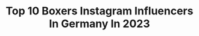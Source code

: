 ---
title: Top 10 Boxers Instagram Influencers In Germany In 2023
description: >-
  Find top boxers Instagram influencers in Germany in 2023. Most popular hashtags: #boxing #boxer #hundefotografie #boxingtraining.
platform: Instagram
hits: 105
text_top: Identify the best Instagram accounts on inBeat.
text_bottom: Our database holds 105 Instagram influencers like this in Germany for you to connect with.
profiles:
  - username: "remi.bojani"
    fullname: >-
      Rémi Bojani
    bio: >-
      Braunschweig 🎓 1. Bundesliga Boxer 🥊 Landesmeister 2012, 2013, 2018, 2019, 2020🥇 Privater Account: @remi_b96
    location: "Germany"
    followers: 5288
    engagement: 1474
    commentsToLikes: 0.066596
    id: ck8t5cjkd9nbl0j78dajthddr
    verified: false
    hashtags: "#boxe, #boxraw, #onewayforward, #box"
  - username: "denisradovan"
    fullname: >-
      Denis Radovan
    bio: >-
      Tough times do not last, tough people do. Professional Boxer Promoter: @teamsauerland Management: @o1ne.sport
    location: "Germany"
    followers: 3408
    engagement: 1310
    commentsToLikes: 0.067115
    id: ck6u7bz4bkmv90j71rryirfju
    verified: true
    hashtags: "#boxingheads, #boxingfitness, #boxen, #boxing"
  - username: "ninas_wohnwelt"
    fullname: >-
      Nina 🌸
    bio: >-
      Ganz viel #diy #interior und #deko Und in den Storys täglich Daily Life mit #boxer Peppa ❤️ ▫️▫️▫️ 📩 ninas_wohnwelt@gmx.de
    location: "Germany"
    followers: 28187
    engagement: 605
    commentsToLikes: 0.213700
    id: ck6u5d62i8y990j71ex650t1n
    verified: false
    hashtags: "#diyhomedecor, #interiordiy, #thornior, #diytutorial"
  - username: "boxer.georgi.24.06"
    fullname: >-
      Georgi
    bio: >-
      Weiße Boxer Hündin 🐾 3 Jahre Hamburg - Germany DON’T FOLLOW TO UNFOLLOW #boxerdog #weisserboxer #whiteboxer #deutscherboxer
    location: "Germany"
    followers: 8788
    engagement: 1722
    commentsToLikes: 0.105906
    id: ck6u51tss73bq0j71a8jgsvgu
    verified: false
    hashtags: "#theboxerworld, #boxergram, #hamburgerhunde, #weisserboxer"
  - username: "ichbindiefrieda"
    fullname: >-
      Frieda & Spencer & Lisbeth
    bio: >-
      🐕 CaneCorso Frieda 🎂23.05.2017 🐕 Mix-Bruder Spencer 🎂 01.04.2010 🐕CaneCorso/Boxer Lisbeth 🎂05.04.2021 🏡Aus dem Ruhrpott 📝Hier schreibe ich-die Frieda
    location: "Germany"
    followers: 8767
    engagement: 811
    commentsToLikes: 0.094416
    id: ck137h2izbi4y0i19qe11ykjy
    verified: false
    hashtags: "#auslandshund, #hundeliebe, #fellfreunde, #canecorsomix"
  - username: "tinarupprecht"
    fullname: >-
      Tina Rupprecht I Tiny Tina
    bio: >-
      🏆WBC Boxing World Champion 🥊Professional Boxer 🥇Boxerin des Jahres 2019 🥇Sportlerin des Jahres 2018 & 2019 📩 pr@tina-rupprecht.de
    location: "Germany"
    followers: 4871
    engagement: 1042
    commentsToLikes: 0.038574
    id: ck5qd9o48ui3b0i11yljqt0ea
    verified: false
    hashtags: "#augsburg, #worldchampionship, #sunshine, #happy"
  - username: "carlomisha"
    fullname: >-
      ᴄᴀʀʟᴏ & ᴍɪsʜᴀ
    bio: >-
      Boxer-Husky ♂Husky-mutt ♀I‘ll keep you safe, you keep me wild 🐾 . ↟ Two half Huskys are almost one ↟ A clown and his queen of hearts ↟ NRW | Germany
    location: "Germany"
    followers: 2567
    engagement: 1845
    commentsToLikes: 0.086059
    id: ck8t2jlnazqrg0j78nsq4hr0q
    verified: false
    hashtags: "#hundefutter, #hundekind, #dogsoutside, #hundefoto"
  - username: "chechenboorz"
    fullname: >-
      Hamsat Shadalov
    bio: >-
      • Olympic Boxer / National team 🇩🇪 • 9 x German Champion🥇 • Berlin City📍 • 22
    location: "Germany"
    followers: 6164
    engagement: 2491
    commentsToLikes: 0.024710
    id: ck13bwzk9xjml0i19us8iyijc
    verified: false
    hashtags: "#boxing, #borz, #loyalathletics, #teamshadalov"
  - username: "sophiealisch"
    fullname: >-
      SOPHIE • ALISCH
    bio: >-
      🌟Pro Boxer @teamsauerland 🥊 🌟19 🌟 @o1ne.sport Athlete 🌟@alischbxng Owner 🌟Former Member German National & Olympic Team 🇩🇪
    location: "Germany"
    followers: 78675
    engagement: 648
    commentsToLikes: 0.024601
    id: ck5c59a2030fz0i11vjsdnbjb
    verified: true
    hashtags: "#moveyourbody, #fitlife, #boxeo, #boxing"
  - username: "boxerfixiert"
    fullname: >-
      Boxer Ty
    bio: >-
      ℬ𝒪𝓍ℯ𝓇 𝒯𝓎 Mastiff Boxer Tys_tag3buch 📍 Aachen NRW 📷 @lisalee.fotografie
    location: "Germany"
    followers: 8412
    engagement: 812
    commentsToLikes: 0.094189
    id: ck5zkvhh1k8f20i149xwsz8vu
    verified: false
    hashtags: "#listenhundliebe, #liveforthestory, #dogshooting, #boxer"
---